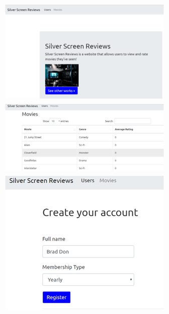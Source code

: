 ![](https://github.com/Krisanthan/SilverScreenReviews/blob/master/home.png?raw=true)

![](https://github.com/Krisanthan/SilverScreenReviews/blob/master/img2.png?raw=true)

![](https://github.com/Krisanthan/SilverScreenReviews/blob/master/img3.png?raw=true)
